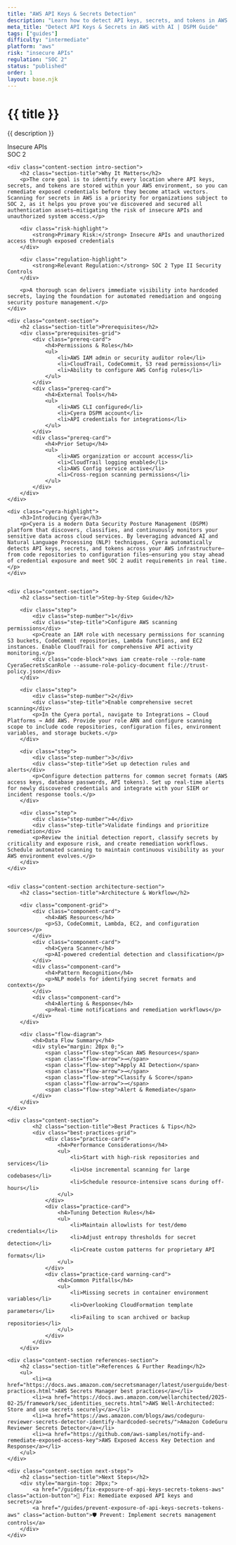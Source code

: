 ```yaml
---
title: "AWS API Keys & Secrets Detection"
description: "Learn how to detect API keys, secrets, and tokens in AWS environments. Follow step-by-step guidance for SOC 2 compliance."
meta_title: "Detect API Keys & Secrets in AWS with AI | DSPM Guide"
tags: ["guides"]
difficulty: "intermediate"
platform: "aws"
risk: "insecure APIs"
regulation: "SOC 2"
status: "published"
order: 1
layout: base.njk
---
```


<div class="container">
    <div class="header">
        <h1>{{ title }}</h1>
        <p>{{ description }}</p>
        <div class="badge">Insecure APIs</div>
        <div class="badge regulation">SOC 2</div>
    </div>

    <div class="content-section intro-section">
        <h2 class="section-title">Why It Matters</h2>
        <p>The core goal is to identify every location where API keys, secrets, and tokens are stored within your AWS environment, so you can remediate exposed credentials before they become attack vectors. Scanning for secrets in AWS is a priority for organizations subject to SOC 2, as it helps you prove you've discovered and secured all authentication assets—mitigating the risk of insecure APIs and unauthorized system access.</p>
        
        <div class="risk-highlight">
            <strong>Primary Risk:</strong> Insecure APIs and unauthorized access through exposed credentials
        </div>
        
        <div class="regulation-highlight">
            <strong>Relevant Regulation:</strong> SOC 2 Type II Security Controls
        </div>
        
        <p>A thorough scan delivers immediate visibility into hardcoded secrets, laying the foundation for automated remediation and ongoing security posture management.</p>
    </div>

    <div class="content-section">
        <h2 class="section-title">Prerequisites</h2>
        <div class="prerequisites-grid">
            <div class="prereq-card">
                <h4>Permissions & Roles</h4>
                <ul>
                    <li>AWS IAM admin or security auditor role</li>
                    <li>CloudTrail, CodeCommit, S3 read permissions</li>
                    <li>Ability to configure AWS Config rules</li>
                </ul>
            </div>
            <div class="prereq-card">
                <h4>External Tools</h4>
                <ul>
                    <li>AWS CLI configured</li>
                    <li>Cyera DSPM account</li>
                    <li>API credentials for integrations</li>
                </ul>
            </div>
            <div class="prereq-card">
                <h4>Prior Setup</h4>
                <ul>
                    <li>AWS organization or account access</li>
                    <li>CloudTrail logging enabled</li>
                    <li>AWS Config service active</li>
                    <li>Cross-region scanning permissions</li>
                </ul>
            </div>
        </div>
    </div>
	
    <div class="cyera-highlight">
        <h3>Introducing Cyera</h3>
        <p>Cyera is a modern Data Security Posture Management (DSPM) platform that discovers, classifies, and continuously monitors your sensitive data across cloud services. By leveraging advanced AI and Natural Language Processing (NLP) techniques, Cyera automatically detects API keys, secrets, and tokens across your AWS infrastructure—from code repositories to configuration files—ensuring you stay ahead of credential exposure and meet SOC 2 audit requirements in real time.</p>
    </div>
	

    <div class="content-section">
        <h2 class="section-title">Step-by-Step Guide</h2>
        
        <div class="step">
            <div class="step-number">1</div>
            <div class="step-title">Configure AWS scanning permissions</div>
            <p>Create an IAM role with necessary permissions for scanning S3 buckets, CodeCommit repositories, Lambda functions, and EC2 instances. Enable CloudTrail for comprehensive API activity monitoring.</p>
            <div class="code-block">aws iam create-role --role-name CyeraSecretsScanRole --assume-role-policy-document file://trust-policy.json</div>
        </div>

        <div class="step">
            <div class="step-number">2</div>
            <div class="step-title">Enable comprehensive secret scanning</div>
            <p>In the Cyera portal, navigate to Integrations → Cloud Platforms → Add AWS. Provide your role ARN and configure scanning scope to include code repositories, configuration files, environment variables, and storage buckets.</p>
        </div>

        <div class="step">
            <div class="step-number">3</div>
            <div class="step-title">Set up detection rules and alerts</div>
            <p>Configure detection patterns for common secret formats (AWS access keys, database passwords, API tokens). Set up real-time alerts for newly discovered credentials and integrate with your SIEM or incident response tools.</p>
        </div>

        <div class="step">
            <div class="step-number">4</div>
            <div class="step-title">Validate findings and prioritize remediation</div>
            <p>Review the initial detection report, classify secrets by criticality and exposure risk, and create remediation workflows. Schedule automated scanning to maintain continuous visibility as your AWS environment evolves.</p>
        </div>
    </div>


    <div class="content-section architecture-section">
        <h2 class="section-title">Architecture & Workflow</h2>
        
        <div class="component-grid">
            <div class="component-card">
                <h4>AWS Resources</h4>
                <p>S3, CodeCommit, Lambda, EC2, and configuration sources</p>
            </div>
            <div class="component-card">
                <h4>Cyera Scanner</h4>
                <p>AI-powered credential detection and classification</p>
            </div>
            <div class="component-card">
                <h4>Pattern Recognition</h4>
                <p>NLP models for identifying secret formats and contexts</p>
            </div>
            <div class="component-card">
                <h4>Alerting & Response</h4>
                <p>Real-time notifications and remediation workflows</p>
            </div>
        </div>

        <div class="flow-diagram">
            <h4>Data Flow Summary</h4>
            <div style="margin: 20px 0;">
                <span class="flow-step">Scan AWS Resources</span>
                <span class="flow-arrow">→</span>
                <span class="flow-step">Apply AI Detection</span>
                <span class="flow-arrow">→</span>
                <span class="flow-step">Classify & Score</span>
                <span class="flow-arrow">→</span>
                <span class="flow-step">Alert & Remediate</span>
            </div>
        </div>
    </div>

	<div class="content-section">
	        <h2 class="section-title">Best Practices & Tips</h2>
	        <div class="best-practices-grid">
	            <div class="practice-card">
	                <h4>Performance Considerations</h4>
	                <ul>
	                    <li>Start with high-risk repositories and services</li>
	                    <li>Use incremental scanning for large codebases</li>
	                    <li>Schedule resource-intensive scans during off-hours</li>
	                </ul>
	            </div>
	            <div class="practice-card">
	                <h4>Tuning Detection Rules</h4>
	                <ul>
	                    <li>Maintain allowlists for test/demo credentials</li>
	                    <li>Adjust entropy thresholds for secret detection</li>
	                    <li>Create custom patterns for proprietary API formats</li>
	                </ul>
	            </div>
	            <div class="practice-card warning-card">
	                <h4>Common Pitfalls</h4>
	                <ul>
	                    <li>Missing secrets in container environment variables</li>
	                    <li>Overlooking CloudFormation template parameters</li>
	                    <li>Failing to scan archived or backup repositories</li>
	                </ul>
	            </div>
	        </div>
	    </div>

    <div class="content-section references-section">
        <h2 class="section-title">References & Further Reading</h2>
        <ul>
            <li><a href="https://docs.aws.amazon.com/secretsmanager/latest/userguide/best-practices.html">AWS Secrets Manager best practices</a></li>
            <li><a href="https://docs.aws.amazon.com/wellarchitected/2025-02-25/framework/sec_identities_secrets.html">AWS Well-Architected: Store and use secrets securely</a></li>
            <li><a href="https://aws.amazon.com/blogs/aws/codeguru-reviewer-secrets-detector-identify-hardcoded-secrets/">Amazon CodeGuru Reviewer Secrets Detector</a></li>
            <li><a href="https://github.com/aws-samples/notify-and-remediate-exposed-access-key">AWS Exposed Access Key Detection and Response</a></li>
        </ul>
    </div>

    <div class="content-section next-steps">
        <h2 class="section-title">Next Steps</h2>
        <div style="margin-top: 20px;">
            <a href="/guides/fix-exposure-of-api-keys-secrets-tokens-aws" class="action-button">🔧 Fix: Remediate exposed API keys and secrets</a>
            <a href="/guides/prevent-exposure-of-api-keys-secrets-tokens-aws" class="action-button">🛡️ Prevent: Implement secrets management controls</a>
        </div>
    </div>
</div>